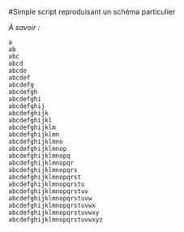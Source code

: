 #Simple script reproduisant un schéma particulier

*À savoir :*

```
a
ab
abc
abcd
abcde
abcdef
abcdefg
abcdefgh
abcdefghi
abcdefghij
abcdefghijk
abcdefghijkl
abcdefghijklm
abcdefghijklmn
abcdefghijklmno
abcdefghijklmnop
abcdefghijklmnopq
abcdefghijklmnopqr
abcdefghijklmnopqrs
abcdefghijklmnopqrst
abcdefghijklmnopqrstu
abcdefghijklmnopqrstuv
abcdefghijklmnopqrstuvw
abcdefghijklmnopqrstuvwx
abcdefghijklmnopqrstuvwxy
abcdefghijklmnopqrstuvwxyz
```
